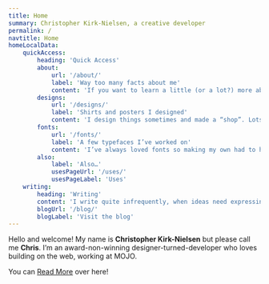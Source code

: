 ```yaml
---
title: Home
summary: Christopher Kirk-Nielsen, a creative developer
permalink: /
navtitle: Home
homeLocalData:
    quickAccess:
        heading: 'Quick Access'
        about:
            url: '/about/'
            label: 'Way too many facts about me'
            content: 'If you want to learn a little (or a lot?) more about me, this is the place. It’s… comprehensive, to say the least.'
        designs:
            url: '/designs/'
            label: 'Shirts and posters I designed'
            content: 'I design things sometimes and made a “shop”. Lots of dev stuff, movie stuff, gaming stuff…'
        fonts:
            url: '/fonts/'
            label: 'A few typefaces I’ve worked on'
            content: 'I’ve always loved fonts so making my own had to happen. My humbles projects are available here.'
        also:
            label: 'Also…'
            usesPageUrl: '/uses/'
            usesPageLabel: 'Uses'
    writing:
        heading: 'Writing'
        content: 'I write quite infrequently, when ideas need expressing. If you want to read some of my ramblings, this is my latest. I’ve also got an RSS feed for the cool kids!'
        blogUrl: '/blog/'
        blogLabel: 'Visit the blog'
---
```


Hello and welcome! My name is **Christopher Kirk-Nielsen** but please call me **Chris**. I’m an award-non-winning designer-turned-developer who loves building on the web, working at MOJO.

You can [Read More](/about) over here!
